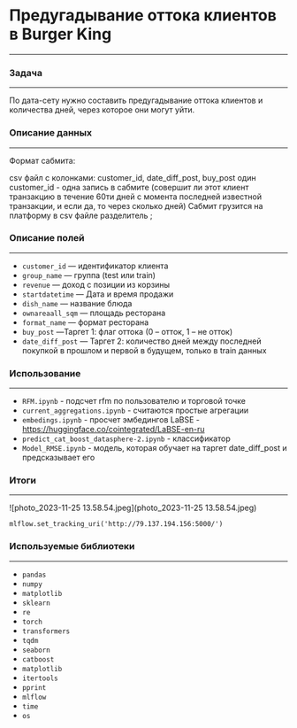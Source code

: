 # Предугадывание оттока клиентов в Burger King
*** 

### Задача
***
По дата-сету нужно составить предугадывание оттока клиентов и количества дней, через которое они могут уйти. 

### Описание данных 
***
Формат сабмита:

csv файл с колонками: customer_id, date_diff_post, buy_post
один customer_id - одна запись в сабмите (совершит ли этот клиент транзакцию в течение 60ти дней с момента последней известной транзакции, и если да, то через сколько дней)
Сабмит грузится на платформу в csv файле разделитель ;



### Описание полей 
***
- `customer_id` — идентификатор клиента
- `group_name` — группа (test или train)
- `revenue` — доход с позиции из корзины
- `startdatetime` — Дата и время продажи
- `dish_name` — название блюда
- `ownareaall_sqm` — площадь ресторана
- `format_name` — формат ресторана
- `buy_post`  —Таргет 1: флаг оттока (0 – отток, 1 – не отток)
- `date_diff_post` — Таргет 2: количество дней между последней покупкой в прошлом и первой в будущем, только в train данных

### Использование  
***

- `RFM.ipynb` - подсчет rfm по пользователю и торговой точке
- `current_aggregations.ipynb` - считаются простые агрегации 
- `embedings.ipynb` - просчет эмбедингов LaBSE - https://huggingface.co/cointegrated/LaBSE-en-ru
- `predict_cat_boost_datasphere-2.ipynb` - классификатор 
- `Model_RMSE.ipynb` - модель, которая обучает на таргет date_diff_post и предсказывает его 



### Итоги 
***

![photo_2023-11-25 13.58.54.jpeg](photo_2023-11-25 13.58.54.jpeg)

`mlflow.set_tracking_uri('http://79.137.194.156:5000/')`

### Используемые библиотеки 
***
- `pandas`
- `numpy`
- `matplotlib`
- `sklearn`
- `re`
- `torch`
- `transformers`
- `tqdm`
- `seaborn`
- `catboost`
- `matplotlib`
- `itertools`
- `pprint`
- `mlflow`
- `time`
- `os`


